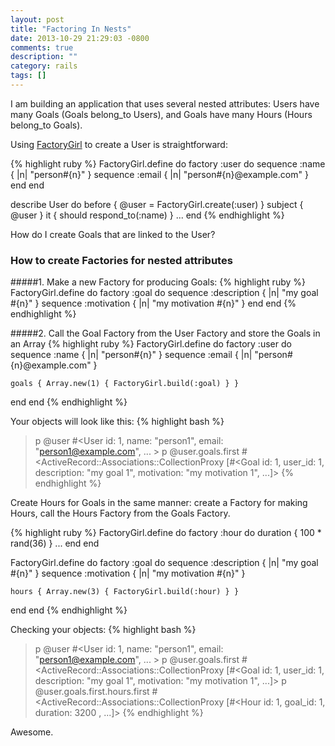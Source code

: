 ```yaml
---
layout: post
title: "Factoring In Nests"
date: 2013-10-29 21:29:03 -0800
comments: true
description: ""
category: rails
tags: []
---
```


I am building an application that uses several nested attributes: Users have many Goals (Goals belong_to Users), and Goals have many Hours (Hours belong_to Goals).

Using [FactoryGirl](https://github.com/thoughtbot/factory_girl) to create a User is straightforward:

{% highlight ruby %}
FactoryGirl.define do
  factory :user do
    sequence :name  { |n| "person#{n}" }
    sequence :email { |n| "person#{n}@example.com" }
  end
end

describe User do
  before  { @user = FactoryGirl.create(:user) }
  subject { @user }
  it { should respond_to(:name) }
  ...
end {% endhighlight %}

How do I create Goals that are linked to the User?
<!--more-->
### How to create Factories for nested attributes

#####1. Make a new Factory for producing Goals:
{% highlight ruby %}
FactoryGirl.define do
  factory :goal do
    sequence :description { |n| "my goal #{n}" }
    sequence :motivation  { |n| "my motivation #{n}" }
  end
end {% endhighlight %}

#####2. Call the Goal Factory from the User Factory and store the Goals in an Array
{% highlight ruby %}
FactoryGirl.define do
  factory :user do
    sequence :name { |n| "person#{n}" }
    sequence :email { |n| "person#{n}@example.com" }

    goals { Array.new(1) { FactoryGirl.build(:goal) } }

  end
end {% endhighlight %}

Your objects will look like this:
{% highlight bash %}
> p @user
#<User id: 1, name: "person1", email: "person1@example.com", ... >
> p @user.goals.first
#<ActiveRecord::Associations::CollectionProxy [#<Goal id: 1, user_id: 1, description: "my goal 1", motivation: "my motivation 1", ...]> {% endhighlight %}

Create Hours for Goals in the same manner: create a Factory for making Hours, call the Hours Factory from the Goals Factory.

{% highlight ruby %}
FactoryGirl.define do
  factory :hour do
    duration { 100 * rand(36) }
    ...
  end
end

FactoryGirl.define do
  factory :goal do
    sequence :description { |n| "my goal #{n}" }
    sequence :motivation  { |n| "my motivation #{n}" }

    hours { Array.new(3) { FactoryGirl.build(:hour) } }
  end
end {% endhighlight %}

Checking your objects:
{% highlight bash %}
> p @user
#<User id: 1, name: "person1", email: "person1@example.com", ... >
> p @user.goals.first
#<ActiveRecord::Associations::CollectionProxy [#<Goal id: 1, user_id: 1, description: "my goal 1", motivation: "my motivation 1", ...]>
> p @user.goals.first.hours.first
#<ActiveRecord::Associations::CollectionProxy [#<Hour id: 1, goal_id: 1, duration: 3200 , ...]> {% endhighlight %}

Awesome.
